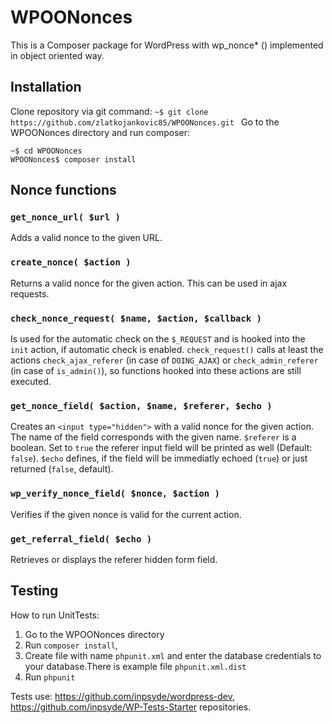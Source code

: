 # WPOONonces

This is a Composer package for WordPress with wp_nonce* () implemented in object oriented way.

## Installation

Clone repository via git command:
``` ~$ git clone https://github.com/zlatkojankovic85/WPOONonces.git  ```
Go to the WPOONonces directory and run composer:
```
~$ cd WPOONonces
WPOONonces$ composer install
```

## Nonce functions

### `get_nonce_url( $url )`
Adds a valid nonce to the given URL.

### `create_nonce( $action )`
Returns a valid nonce for the given action. This can be used in ajax requests.

### `check_nonce_request( $name, $action, $callback )`
Is used for the automatic check on the `$_REQUEST` and is hooked into the `init` action, if automatic check is enabled. `check_request()` calls at least the actions `check_ajax_referer` (in case of `DOING_AJAX`) or `check_admin_referer` (in case of `is_admin()`), so functions hooked into these actions are still executed.

### `get_nonce_field( $action, $name, $referer, $echo )`
Creates an `<input type="hidden">` with a valid nonce for the given action. The name of the field corresponds with the given name. `$referer` is a boolean. Set to `true` the referer input field will be printed as well (Default: `false`). `$echo` defines, if the field will be immediatly echoed (`true`) or just returned (`false`, default).

### `wp_verify_nonce_field( $nonce, $action )`
Verifies if the given nonce is valid for the current action.

### `get_referral_field( $echo )`
Retrieves or displays the referer hidden form field.


## Testing
How to run UnitTests:

1. Go to the WPOONonces directory
2. Run `composer install`,
3. Create file with name `phpunit.xml` and enter the database credentials to your database.There is example file `phpunit.xml.dist`
3. Run `phpunit`

Tests use:
https://github.com/inpsyde/wordpress-dev,
https://github.com/inpsyde/WP-Tests-Starter repositories.

